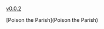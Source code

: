 [v0.0.2](https://github.com/littleflute/Seether/edit/master/README.md)

[Poison the Parish](Poison the Parish)
